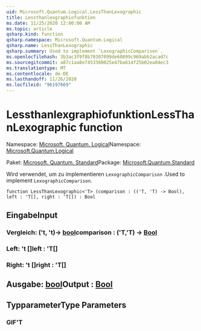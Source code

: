 ```yaml
---
uid: Microsoft.Quantum.Logical.LessThanLexographic
title: Lessthanlexgraphiofunktion
ms.date: 11/25/2020 12:00:00 AM
ms.topic: article
qsharp.kind: function
qsharp.namespace: Microsoft.Quantum.Logical
qsharp.name: LessThanLexographic
qsharp.summary: Used to implement `LexographicComparison`.
ms.openlocfilehash: 3b3ac3f9f8b70307099de60899c969abb2acad7c
ms.sourcegitcommit: a87c1aa8e7453360025e47ba614f25b02ea84ec3
ms.translationtype: MT
ms.contentlocale: de-DE
ms.lasthandoff: 11/26/2020
ms.locfileid: "96197669"
---
```

# <a name="lessthanlexographic-function"></a><span data-ttu-id="17b6b-102">Lessthanlexgraphiofunktion</span><span class="sxs-lookup"><span data-stu-id="17b6b-102">LessThanLexographic function</span></span>

<span data-ttu-id="17b6b-103">Namespace: [Microsoft. Quantum. Logical](xref:Microsoft.Quantum.Logical)</span><span class="sxs-lookup"><span data-stu-id="17b6b-103">Namespace: [Microsoft.Quantum.Logical](xref:Microsoft.Quantum.Logical)</span></span>

<span data-ttu-id="17b6b-104">Paket: [Microsoft. Quantum. Standard](https://nuget.org/packages/Microsoft.Quantum.Standard)</span><span class="sxs-lookup"><span data-stu-id="17b6b-104">Package: [Microsoft.Quantum.Standard](https://nuget.org/packages/Microsoft.Quantum.Standard)</span></span>


<span data-ttu-id="17b6b-105">Wird verwendet, um zu implementieren `LexographicComparison` .</span><span class="sxs-lookup"><span data-stu-id="17b6b-105">Used to implement `LexographicComparison`.</span></span>

```qsharp
function LessThanLexographic<'T> (comparison : (('T, 'T) -> Bool), left : 'T[], right : 'T[]) : Bool
```


## <a name="input"></a><span data-ttu-id="17b6b-106">Eingabe</span><span class="sxs-lookup"><span data-stu-id="17b6b-106">Input</span></span>

### <a name="comparison--tt---bool"></a><span data-ttu-id="17b6b-107">Vergleich: ('t, 't)-> [bool](xref:microsoft.quantum.lang-ref.bool)</span><span class="sxs-lookup"><span data-stu-id="17b6b-107">comparison : ('T,'T) -> [Bool](xref:microsoft.quantum.lang-ref.bool)</span></span>




### <a name="left--t"></a><span data-ttu-id="17b6b-108">Left: 't []</span><span class="sxs-lookup"><span data-stu-id="17b6b-108">left : 'T[]</span></span>




### <a name="right--t"></a><span data-ttu-id="17b6b-109">Right: 't []</span><span class="sxs-lookup"><span data-stu-id="17b6b-109">right : 'T[]</span></span>





## <a name="output--bool"></a><span data-ttu-id="17b6b-110">Ausgabe: [bool](xref:microsoft.quantum.lang-ref.bool)</span><span class="sxs-lookup"><span data-stu-id="17b6b-110">Output : [Bool](xref:microsoft.quantum.lang-ref.bool)</span></span>



## <a name="type-parameters"></a><span data-ttu-id="17b6b-111">Typparameter</span><span class="sxs-lookup"><span data-stu-id="17b6b-111">Type Parameters</span></span>

### <a name="t"></a><span data-ttu-id="17b6b-112">GIF</span><span class="sxs-lookup"><span data-stu-id="17b6b-112">'T</span></span>


